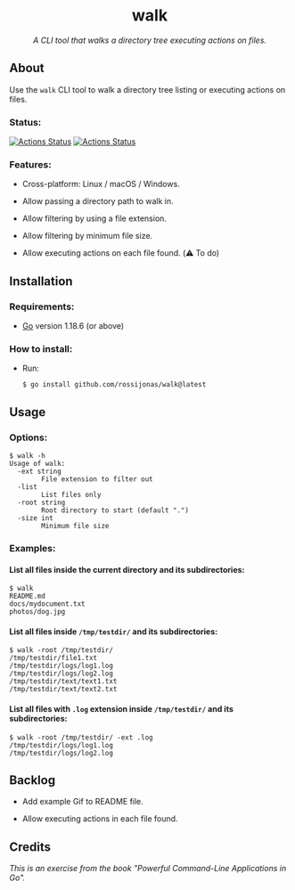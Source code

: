 <h1 align="center">walk</h1>

*<p align="center">A CLI tool that walks a directory tree executing actions on files.</p>*

## About

Use the `walk` CLI tool to walk a directory tree listing or executing actions on files.

### Status:

[![Actions Status](https://github.com/rossijonas/walk/workflows/Test/badge.svg)](https://github.com/rossijonas/walk/actions)
[![Actions Status](https://github.com/rossijonas/walk/workflows/Build/badge.svg)](https://github.com/rossijonas/walk/actions)

### Features:

- Cross-platform:  Linux / macOS / Windows.

- Allow passing a directory path to walk in.

- Allow filtering by using a file extension. 

- Allow filtering by minimum file size.

- Allow executing actions on each file found. (⚠️ To do)

## Installation

### Requirements:

- [Go](https://go.dev/) version 1.18.6 (or above)

### How to install:

- Run: 

  ```
  $ go install github.com/rossijonas/walk@latest
  ```

## Usage

### Options:

```
$ walk -h
Usage of walk:
  -ext string
        File extension to filter out
  -list
        List files only
  -root string
        Root directory to start (default ".")
  -size int
        Minimum file size
```

### Examples:

#### List all files inside the current directory and its subdirectories:

```
$ walk 
README.md
docs/mydocument.txt
photos/dog.jpg
```

#### List all files inside `/tmp/testdir/` and its subdirectories:

```
$ walk -root /tmp/testdir/
/tmp/testdir/file1.txt
/tmp/testdir/logs/log1.log
/tmp/testdir/logs/log2.log
/tmp/testdir/text/text1.txt
/tmp/testdir/text/text2.txt
```

#### List all files with `.log` extension inside `/tmp/testdir/` and its subdirectories:

```
$ walk -root /tmp/testdir/ -ext .log
/tmp/testdir/logs/log1.log
/tmp/testdir/logs/log2.log
```

## Backlog

- Add example Gif to README file.

- Allow executing actions in each file found.

## Credits

_This is an exercise from the book "Powerful Command-Line Applications in Go"._

